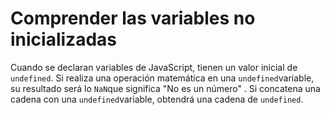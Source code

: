 
# Comprender las variables no inicializadas

Cuando se declaran variables de JavaScript, tienen un valor inicial de `undefined`. Si realiza una operación matemática en una `undefined`variable, su resultado será lo `NaN`que significa "No es un número" . Si concatena una cadena con una `undefined`variable, obtendrá una cadena de `undefined`.